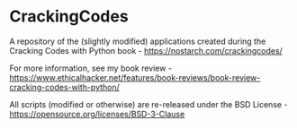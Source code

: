 # CrackingCodes
A repository of the (slightly modified) applications created during the Cracking Codes with Python book - https://nostarch.com/crackingcodes/

For more information, see my book review - https://www.ethicalhacker.net/features/book-reviews/book-review-cracking-codes-with-python/

All scripts (modified or otherwise) are re-released under the BSD License - https://opensource.org/licenses/BSD-3-Clause
